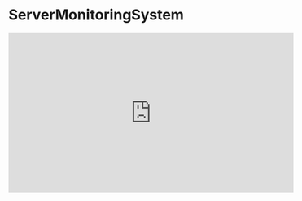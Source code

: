 # ServerMonitoringSystem

<iframe width="560" height="315" src="https://www.youtube.com/embed/9meyzuNSUxA?si=ltjZIiSTfLCYPwx8" title="YouTube video player" frameborder="0" allow="accelerometer; autoplay; clipboard-write; encrypted-media; gyroscope; picture-in-picture; web-share" allowfullscreen></iframe>

